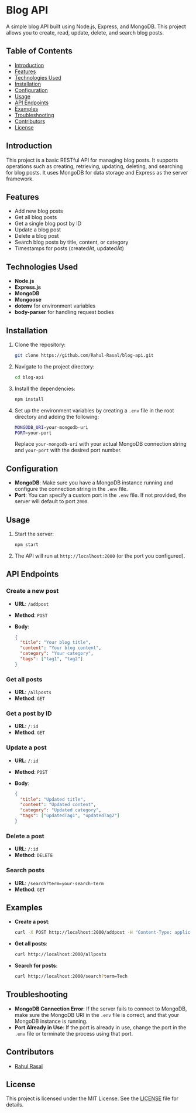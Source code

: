# Blog API

A simple blog API built using Node.js, Express, and MongoDB. This project allows you to create, read, update, delete, and search blog posts.

## Table of Contents

- [Introduction](#introduction)
- [Features](#features)
- [Technologies Used](#technologies-used)
- [Installation](#installation)
- [Configuration](#configuration)
- [Usage](#usage)
- [API Endpoints](#api-endpoints)
- [Examples](#examples)
- [Troubleshooting](#troubleshooting)
- [Contributors](#contributors)
- [License](#license)

## Introduction

This project is a basic RESTful API for managing blog posts. It supports operations such as creating, retrieving, updating, deleting, and searching for blog posts. It uses MongoDB for data storage and Express as the server framework.

## Features

- Add new blog posts
- Get all blog posts
- Get a single blog post by ID
- Update a blog post
- Delete a blog post
- Search blog posts by title, content, or category
- Timestamps for posts (createdAt, updatedAt)

## Technologies Used

- **Node.js**
- **Express.js**
- **MongoDB**
- **Mongoose**
- **dotenv** for environment variables
- **body-parser** for handling request bodies

## Installation

1. Clone the repository:

    ```bash
    git clone https://github.com/Rahul-Rasal/blog-api.git
    ```

2. Navigate to the project directory:

    ```bash
    cd blog-api
    ```

3. Install the dependencies:

    ```bash
    npm install
    ```

4. Set up the environment variables by creating a `.env` file in the root directory and adding the following:

    ```bash
    MONGODB_URI=your-mongodb-uri
    PORT=your-port
    ```

    Replace `your-mongodb-uri` with your actual MongoDB connection string and `your-port` with the desired port number.

## Configuration

- **MongoDB**: Make sure you have a MongoDB instance running and configure the connection string in the `.env` file.
- **Port**: You can specify a custom port in the `.env` file. If not provided, the server will default to port `2000`.

## Usage

1. Start the server:

    ```bash
    npm start
    ```

2. The API will run at `http://localhost:2000` (or the port you configured).

## API Endpoints

### Create a new post

- **URL**: `/addpost`
- **Method**: `POST`
- **Body**:

    ```json
    {
      "title": "Your blog title",
      "content": "Your blog content",
      "category": "Your category",
      "tags": ["tag1", "tag2"]
    }
    ```

### Get all posts

- **URL**: `/allposts`
- **Method**: `GET`

### Get a post by ID

- **URL**: `/:id`
- **Method**: `GET`

### Update a post

- **URL**: `/:id`
- **Method**: `POST`
- **Body**:

    ```json
    {
      "title": "Updated title",
      "content": "Updated content",
      "category": "Updated category",
      "tags": ["updatedTag1", "updatedTag2"]
    }
    ```

### Delete a post

- **URL**: `/:id`
- **Method**: `DELETE`

### Search posts

- **URL**: `/search?term=your-search-term`
- **Method**: `GET`

## Examples

- **Create a post**:

    ```bash
    curl -X POST http://localhost:2000/addpost -H "Content-Type: application/json" -d '{"title": "Sample Title", "content": "Sample Content", "category": "Tech", "tags": ["node", "express"]}'
    ```

- **Get all posts**:

    ```bash
    curl http://localhost:2000/allposts
    ```

- **Search for posts**:

    ```bash
    curl http://localhost:2000/search?term=Tech
    ```

## Troubleshooting

- **MongoDB Connection Error**: If the server fails to connect to MongoDB, make sure the MongoDB URI in the `.env` file is correct, and that your MongoDB instance is running.
- **Port Already in Use**: If the port is already in use, change the port in the `.env` file or terminate the process using that port.

## Contributors

- [Rahul Rasal](https://github.com/Rahul-Rasal)

## License

This project is licensed under the MIT License. See the [LICENSE](LICENSE) file for details.
